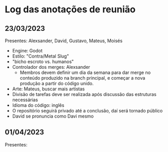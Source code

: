 # Log das anotações de reunião

## 23/03/2023
Presentes: Alexsander, David, Gustavo, Mateus, Moisés

* Engine: Godot
* Estilo: "Contra/Metal Slug"
* "bicho escroto vs. humanos"
* Controlador dos merges: Alexsander
    * Membros devem definir um dia da semana para dar merge no conteúdo produzido na branch principal, e começar a nova produção a partir do código unido.
* Arte: Mateus, buscar mais artistas
* Divisão de tarefas deve ser realizada após discussão das estruturas necessárias 
* Idioma do código: inglês
* O repositório seguirá privado até a conclusão, daí será tornado público
* David se pronuncia como Davi mesmo

## 01/04/2023
Presentes: 